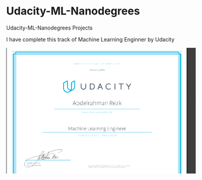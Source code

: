 # Udacity-ML-Nanodegrees
Udacity-ML-Nanodegrees Projects

I have complete this track of Machine Learning Enginner by Udacity



![Certified screenshot](certified.png)
